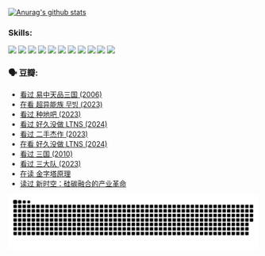 
[![Anurag's github stats](https://github-readme-stats.vercel.app/api?username=w940853815)](https://github.com/anuraghazra/github-readme-stats)

### Skills:

<code><img height="32" src="https://cdn.jsdelivr.net/npm/simple-icons@v5/icons/python.svg"></code>
<code><img height="32" src="https://cdn.jsdelivr.net/npm/simple-icons@v5/icons/javascript.svg"></code>
<code><img height="32" src="https://cdn.jsdelivr.net/npm/simple-icons@v5/icons/django.svg"></code>
<code><img height="32" src="https://cdn.jsdelivr.net/npm/simple-icons@v5/icons/flask.svg"></code>
<code><img height="32" src="https://cdn.jsdelivr.net/npm/simple-icons@v5/icons/vuetify.svg"></code>
<code><img height="32" src="https://cdn.jsdelivr.net/npm/simple-icons@v5/icons/git.svg"></code>
<code><img height="32" src="https://cdn.jsdelivr.net/npm/simple-icons@v5/icons/docker.svg"></code>
<code><img height="32" src="https://cdn.jsdelivr.net/npm/simple-icons@v5/icons/postgresql.svg"></code>
<code><img height="32" src="https://cdn.jsdelivr.net/npm/simple-icons@v5/icons/elasticsearch.svg"></code>
<code><img height="32" src="https://cdn.jsdelivr.net/npm/simple-icons@v5/icons/macos.svg"></code>
<code><img height="32" src="https://cdn.jsdelivr.net/npm/simple-icons@v5/icons/linux.svg"></code>

### 🗣 豆瓣:

<!-- DOUBAN-ACTIVITIES:START -->
- [看过 易中天品三国‎ (2006)](https://www.douban.com/people/136069238/status/4529910812/?_i=08891908)
- [在看 超异能族 무빙‎ (2023)](https://www.douban.com/people/136069238/status/4527291077/?_i=08891908)
- [看过 种地吧‎ (2023)](https://www.douban.com/people/136069238/status/4527289637/?_i=08891908)
- [看过 好久没做 LTNS‎ (2024)](https://www.douban.com/people/136069238/status/4527289515/?_i=08891908)
- [看过 二手杰作‎ (2023)](https://www.douban.com/people/136069238/status/4522502716/?_i=08891908)
- [在看 好久没做 LTNS‎ (2024)](https://www.douban.com/people/136069238/status/4521969883/?_i=08891908)
- [看过 三国‎ (2010)](https://www.douban.com/people/136069238/status/4521634661/?_i=08891908)
- [看过 三大队‎ (2023)](https://www.douban.com/people/136069238/status/4510323325/?_i=08891908)
- [在读 金字塔原理](https://www.douban.com/people/136069238/status/4507497587/?_i=08891908)
- [读过 新时空：硅碳融合的产业革命](https://www.douban.com/people/136069238/status/4506659177/?_i=08891908)
<!-- DOUBAN-ACTIVITIES:END -->


![Snake animation](https://raw.githubusercontent.com/w940853815/w940853815/output/github-contribution-grid-snake.svg)

<!--
**w940853815/w940853815** is a ✨ _special_ ✨ repository because its `README.md` (this file) appears on your GitHub profile.

Here are some ideas to get you started:

- 🔭 I’m currently working on ...
- 🌱 I’m currently learning ...
- 👯 I’m looking to collaborate on ...
- 🤔 I’m looking for help with ...
- 💬 Ask me about ...
- 📫 How to reach me: ...
- 😄 Pronouns: ...
- ⚡ Fun fact: ...
-->

